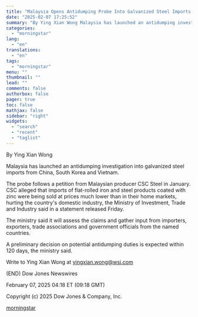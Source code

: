 ```yaml
---
title: "Malaysia Opens Antidumping Probe Into Galvanized Steel Imports From China, Others"
date: "2025-02-07 17:25:52"
summary: "By Ying Xian Wong Malaysia has launched an antidumping investigation into galvanized steel imports from China, South Korea and Vietnam. The probe follows a petition from Malaysian producer CSC Steel in January. CSC alleged that imports of flat-rolled iron and steel products coated with zinc were being sold at prices..."
categories:
  - "morningstar"
lang:
  - "en"
translations:
  - "en"
tags:
  - "morningstar"
menu: ""
thumbnail: ""
lead: ""
comments: false
authorbox: false
pager: true
toc: false
mathjax: false
sidebar: "right"
widgets:
  - "search"
  - "recent"
  - "taglist"
---
```


By Ying Xian Wong

Malaysia has launched an antidumping investigation into galvanized steel imports from China, South Korea and Vietnam.

The probe follows a petition from Malaysian producer CSC Steel in January. CSC alleged that imports of flat-rolled iron and steel products coated with zinc were being sold at prices much lower than in their home markets, hurting the country's domestic industry, the Ministry of Investment, Trade and Industry said in a statement released Friday.

The ministry said it will assess the claims and gather input from importers, exporters, trade associations and government officials from the named countries.

A preliminary decision on potential antidumping duties is expected within 120 days, the ministry said.

Write to Ying Xian Wong at yingxian.wong@wsj.com

(END) Dow Jones Newswires

February 07, 2025 04:18 ET (09:18 GMT)

Copyright (c) 2025 Dow Jones & Company, Inc.

[morningstar](https://www.morningstar.com/news/dow-jones/202502073619/malaysia-opens-antidumping-probe-into-galvanized-steel-imports-from-china-others)
